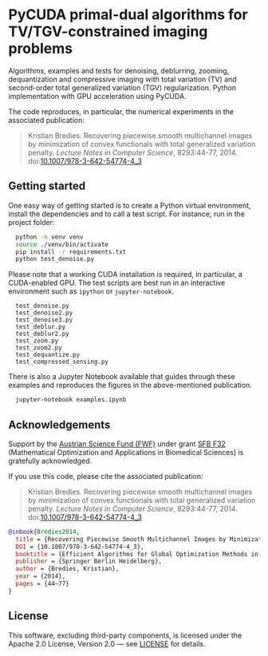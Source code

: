 # PyCUDA primal-dual algorithms for TV/TGV-constrained imaging problems

Algorithms, examples and tests for denoising, deblurring, zooming, dequantization and compressive imaging with total variation (TV) and second-order total generalized variation (TGV) regularization. Python implementation with GPU acceleration using PyCUDA.

The code reproduces, in particular, the numerical experiments in the associated publication:

> Kristian Bredies. Recovering piecewise smooth multichannel images by minimization of convex functionals with total generalized variation penalty. *Lecture Notes in Computer Science*, 8293:44-77, 2014. doi:[10.1007/978-3-642-54774-4_3](https://doi.org/10.1007/978-3-642-54774-4_3)
 
## Getting started

One easy way of getting started is to create a Python virtual environment, install the dependencies and to call a test script. For instance, run in the project folder:

```bash
  python -m venv venv
  source ./venv/bin/activate
  pip install -r requirements.txt
  python test_denoise.py
```

Please note that a working CUDA installation is required, in particular, a CUDA-enabled GPU. The test scripts are best run in an interactive environment such as `ipython` or `jupyter-notebook`.

```
  test_denoise.py
  test_denoise2.py
  test_denoise3.py
  test_deblur.py
  test_deblur2.py
  test_zoom.py
  test_zoom2.py
  test_dequantize.py
  test_compressed_sensing.py
```

There is also a Jupyter Notebook available that guides through these examples and reproduces the figures in the above-mentioned publication.
```bash
  jupyter-notebook examples.ipynb
```

 ## Acknowledgements
 
Support by the [Austrian Science Fund (FWF)](https://www.fwf.ac.at/en/) under grant [SFB F32](https://dx.doi.org/10.55776/F32) (Mathematical Optimization and Applications in Biomedical Sciences) is gratefully acknowledged.

If you use this code, please cite the associated publication:

> Kristian Bredies. Recovering piecewise smooth multichannel images by minimization of convex functionals with total generalized variation penalty. *Lecture Notes in Computer Science*, 8293:44-77, 2014. doi:[10.1007/978-3-642-54774-4_3](https://doi.org/10.1007/978-3-642-54774-4_3)

```bibtex
@inbook{Bredies2014,
  title = {Recovering Piecewise Smooth Multichannel Images by Minimization of Convex Functionals with Total Generalized Variation Penalty},
  DOI = {10.1007/978-3-642-54774-4_3},
  booktitle = {Efficient Algorithms for Global Optimization Methods in Computer Vision},
  publisher = {Springer Berlin Heidelberg},
  author = {Bredies, Kristian},
  year = {2014},
  pages = {44–77}
}
```

## License

This software, excluding third-party components, is licensed under the Apache 2.0 License, Version 2.0 — see [LICENSE](LICENSE) for details.